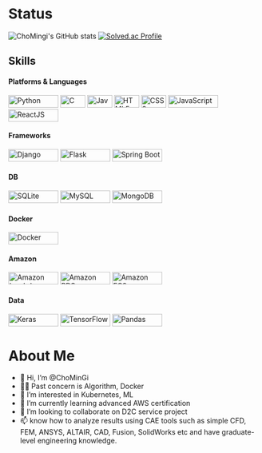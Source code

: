 # Status
![ChoMingi's GitHub stats](https://github-readme-stats.vercel.app/api?username=ChoMinGi&show_icons=true&theme=radical)
[![Solved.ac Profile](http://mazassumnida.wtf/api/v2/generate_badge?boj=nstgic3)](https://solved.ac/nstgic3/)


## Skills
#### Platforms & Languages
<img alt="Python" src="https://img.shields.io/badge/Python-3776AB.svg?&style=for-the-badge&logo=Python&logoColor=white" width="100" height="25" /> <img alt="C" src="https://img.shields.io/badge/C-A8B9CC.svg?&style=for-the-badge&logo=C&logoColor=white" width="50" height="25" />
<img alt="Java" src="https://img.shields.io/badge/Java-007396.svg?&style=for-the-badge&logo=Java&logoColor=white" width="50" height="25" />
<img alt="HTML5" src="https://img.shields.io/badge/HTML5-E34F26.svg?&style=for-the-badge&logo=HTML5&logoColor=white" width="50" height="25" />
<img alt="CSS3" src="https://img.shields.io/badge/CSS3-1572B6.svg?&style=for-the-badge&logo=CSS3&logoColor=white" width="50" height="25" />
<img alt="JavaScript" src="https://img.shields.io/badge/JavaScript-F7DF1E.svg?&style=for-the-badge&logo=JavaScript&logoColor=white" width="100" height="25" />
<img alt="ReactJS" src="https://img.shields.io/badge/ReactJS-61DAFB.svg?&style=for-the-badge&logo=React&logoColor=white" width="100" height="25" />
  
#### Frameworks
<img alt="Django" src="https://img.shields.io/badge/Django-092E20.svg?&style=for-the-badge&logo=Django&logoColor=white" width="100" height="25" /> <img alt="Flask" src="https://img.shields.io/badge/Flask-000000.svg?&style=for-the-badge&logo=Flask&logoColor=white" width="100" height="25" />
<img alt="Spring Boot" src="https://img.shields.io/badge/Spring_Boot-6DB33F.svg?&style=for-the-badge&logo=Spring-Boot&logoColor=white" width="100" height="25" />

#### DB
<img alt="SQLite" src="https://img.shields.io/badge/SQLite-07405E.svg?&style=for-the-badge&logo=SQLite&logoColor=white" width="100" height="25" /> <img alt="MySQL" src="https://img.shields.io/badge/MySQL-4479A1.svg?&style=for-the-badge&logo=MySQL&logoColor=white" width="100" height="25" />
<img alt="MongoDB" src="https://img.shields.io/badge/MongoDB-47A248.svg?&style=for-the-badge&logo=MongoDB&logoColor=white" width="100" height="25" />
#### Docker
<img alt="Docker" src="https://img.shields.io/badge/Docker-2496ED.svg?&style=for-the-badge&logo=Docker&logoColor=white" width="100" height="25" />

#### Amazon
<img alt="Amazon Lambda" src="https://img.shields.io/badge/Amazon%20Lambda-FF9900.svg?&style=for-the-badge&logo=Amazon%20AWS&logoColor=white" width="100" height="25" /> <img alt="Amazon RDS" src="https://img.shields.io/badge/Amazon%20RDS-FF9900.svg?&style=for-the-badge&logo=Amazon-RDS&logoColor=white" width="100" height="25" />
<img alt="Amazon EC2" src="https://img.shields.io/badge/Amazon%20EC2-FF9900.svg?&style=for-the-badge&logo=Amazon%20EC2&logoColor=white" width="100" height="25" />
#### Data
<img alt="Keras" src="https://img.shields.io/badge/Keras-D00000.svg?&style=for-the-badge&logo=Keras&logoColor=white" width="100" height="25" /> <img alt="TensorFlow" src="https://img.shields.io/badge/TensorFlow-FF6F00.svg?&style=for-the-badge&logo=TensorFlow&logoColor=white" width="100" height="25" />
<img alt="Pandas" src="https://img.shields.io/badge/Pandas-150458.svg?&style=for-the-badge&logo=Pandas&logoColor=white" width="100" height="25" />





# About Me

- 👋 Hi, I’m @ChoMinGi</br>
- 👨‍🎨 Past concern is Algorithm, Docker</br>
- 👀 I’m interested in Kubernetes, ML</br>
- 🌱 I’m currently learning advanced AWS certification</br>
- 💞️ I’m looking to collaborate on D2C service project</br>
- 📫 know how to analyze results using CAE tools such as simple CFD, FEM, ANSYS, ALTAIR, CAD, Fusion, SolidWorks etc and have graduate-level engineering knowledge.</br></br></br>


